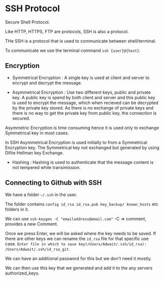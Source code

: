 # SSH Protocol

Secure Shell Protocol.

Like HTTP, HTTPS, FTP are protocols, SSH is also a protocol.

THe SSH is a protocol that is used to communicate between shell/terminal.

To communicate we use the terminal command `ssh {user}@{host}`.

## Encryption

* Symmetrical Encryption : A single key is used at client and server to encrypt and decrypt the message.

* Asymmetrical Encryption : Use two different keys, public and private key. A public key is spend by both client and server and this public key is used to encrypt the message, which when recieved can be decrypted by the private key stored. As there is no exchange of private keys and there is no way to get the private key from public key, the connection is secured.

Asymmetric Encryption is time consuming hence it is used only to exchange Symmetrical key in most cases.

In SSH Asymmetrical Encryption is used initially to from a Symmetrical Encryption key. The Symmetrical key not exchanged but generated by using Difiie Hellman key Exchange.

* Hashing : Hashing is used to authenticate that the message content is not tempered while transimission.

## Connecting to Github with SSH

We have a folder `~/.ssh` in the user.

The folder contains `config id_rsa id_rsa.pub key_backup/ known_hosts` etc folders in it.

We can use `ssh-keygen -C "emailaddress@email.com"`
-C => comment, provides a new Comment.

Once we press Enter, we will be asked where the key needs to be saved. If there are other keys we can rename the `id_rsa` file for that specific use case.
`Enter file in which to save key(/Users/Adwait/.ssh/id_rsa): /Users/Adwait/.ssh/id_rsa_git`.

We can have an additional password for this but we don't need it mostly.

We can then use this key that we generated and add it to the any servers authorized_keys.